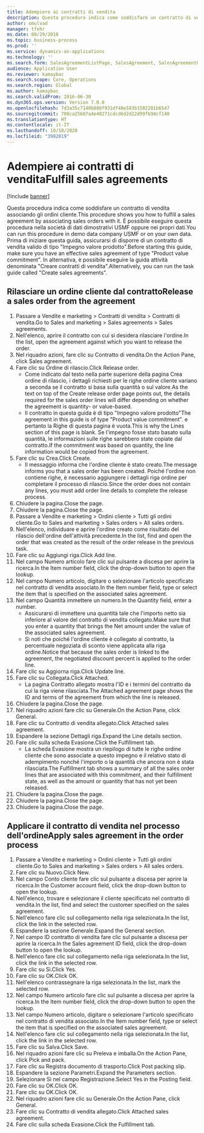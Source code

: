 ```yaml
---
title: Adempiere ai contratti di vendita
description: Questa procedura indica come soddisfare un contratto di vendita associando gli ordini cliente.
author: omulvad
manager: tfehr
ms.date: 08/29/2018
ms.topic: business-process
ms.prod: ''
ms.service: dynamics-ax-applications
ms.technology: ''
ms.search.form: SalesAgreementListPage, SalesAgreement, SalesAgreementGenerateReleaseOrder, SalesTableListPage, SalesTable, AgreementLine, SalesCreateOrder,  SalesEditLines, SalesAgreementHistory
audience: Application User
ms.reviewer: kamaybac
ms.search.scope: Core, Operations
ms.search.region: Global
ms.author: kamaybac
ms.search.validFrom: 2016-06-30
ms.dyn365.ops.version: Version 7.0.0
ms.openlocfilehash: 7d3a35c7140b886f931df48e583b1582201b6547
ms.sourcegitcommit: 708ca25687a4e48271cdcd6d2d22d99fb94cf140
ms.translationtype: HT
ms.contentlocale: it-IT
ms.lasthandoff: 10/10/2020
ms.locfileid: "3982019"
---
```

# <a name="fulfill-sales-agreements"></a><span data-ttu-id="d8f7f-103">Adempiere ai contratti di vendita</span><span class="sxs-lookup"><span data-stu-id="d8f7f-103">Fulfill sales agreements</span></span>

[!include [banner](../../includes/banner.md)]

<span data-ttu-id="d8f7f-104">Questa procedura indica come soddisfare un contratto di vendita associando gli ordini cliente.</span><span class="sxs-lookup"><span data-stu-id="d8f7f-104">This procedure shows you how to fulfill a sales agreement by associating sales orders with it.</span></span> <span data-ttu-id="d8f7f-105">È possibile eseguire questa procedura nella società di dati dimostrativi USMF oppure nei propri dati.</span><span class="sxs-lookup"><span data-stu-id="d8f7f-105">You can run this procedure in demo data company USMF or on your own data.</span></span> <span data-ttu-id="d8f7f-106">Prima di iniziare questa guida, assicurarsi di disporre di un contratto di vendita valido di tipo "Impegno valore prodotto".</span><span class="sxs-lookup"><span data-stu-id="d8f7f-106">Before starting this guide, make sure you have an effective sales agreement of type "Product value commitment".</span></span> <span data-ttu-id="d8f7f-107">In alternativa, è possibile eseguire la guida attività denominata "Creare contratti di vendita".</span><span class="sxs-lookup"><span data-stu-id="d8f7f-107">Alternatively, you can run the task guide called "Create sales agreements".</span></span>  




## <a name="release-a-sales-order-from-the-agreement"></a><span data-ttu-id="d8f7f-108">Rilasciare un ordine cliente dal contratto</span><span class="sxs-lookup"><span data-stu-id="d8f7f-108">Release a sales order from the agreement</span></span>
1. <span data-ttu-id="d8f7f-109">Passare a Vendite e marketing > Contratti di vendita > Contratti di vendita.</span><span class="sxs-lookup"><span data-stu-id="d8f7f-109">Go to Sales and marketing > Sales agreements > Sales agreements.</span></span>
2. <span data-ttu-id="d8f7f-110">Nell'elenco, aprire il contratto con cui si desidera rilasciare l'ordine.</span><span class="sxs-lookup"><span data-stu-id="d8f7f-110">In the list, open the agreement against which you want to release the order.</span></span>
3. <span data-ttu-id="d8f7f-111">Nel riquadro azioni, fare clic su Contratto di vendita.</span><span class="sxs-lookup"><span data-stu-id="d8f7f-111">On the Action Pane, click Sales agreement.</span></span>
4. <span data-ttu-id="d8f7f-112">Fare clic su Ordine di rilascio.</span><span class="sxs-lookup"><span data-stu-id="d8f7f-112">Click Release order.</span></span>
    * <span data-ttu-id="d8f7f-113">Come indicato dal testo nella parte superiore della pagina Crea ordine di rilascio, i dettagli richiesti per le righe ordine cliente variano a seconda se il contratto si basa sulla quantità o sul valore.</span><span class="sxs-lookup"><span data-stu-id="d8f7f-113">As the text on top of the  Create release order page points out, the details required for the sales order lines will differ depending on whether the agreement is quantity- or value-based.</span></span>  
    * <span data-ttu-id="d8f7f-114">Il contratto in questa guida è di tipo "Impegno valore prodotto"</span><span class="sxs-lookup"><span data-stu-id="d8f7f-114">The agreement in this guide is of type "Product value commitment".</span></span> <span data-ttu-id="d8f7f-115">e pertanto la Righe di questa pagina è vuota.</span><span class="sxs-lookup"><span data-stu-id="d8f7f-115">This is why the Lines section of this page is blank.</span></span> <span data-ttu-id="d8f7f-116">Se l'impegno fosse stato basato sulla quantità, le informazioni sulle righe sarebbero state copiate dal contratto.</span><span class="sxs-lookup"><span data-stu-id="d8f7f-116">If the commitment was based on quantity, the line information would be copied from the agreement.</span></span>  
5. <span data-ttu-id="d8f7f-117">Fare clic su Crea.</span><span class="sxs-lookup"><span data-stu-id="d8f7f-117">Click Create.</span></span>
    * <span data-ttu-id="d8f7f-118">Il messaggio informa che l'ordine cliente è stato creato.</span><span class="sxs-lookup"><span data-stu-id="d8f7f-118">The message informs you that a sales order has been created.</span></span> <span data-ttu-id="d8f7f-119">Poiché l'ordine non contiene righe, è necessario aggiungere i dettagli riga ordine per completare il processo di rilascio.</span><span class="sxs-lookup"><span data-stu-id="d8f7f-119">Since the order does not contain any lines, you must add order line details to complete the release process.</span></span>   
6. <span data-ttu-id="d8f7f-120">Chiudere la pagina.</span><span class="sxs-lookup"><span data-stu-id="d8f7f-120">Close the page.</span></span>
7. <span data-ttu-id="d8f7f-121">Chiudere la pagina.</span><span class="sxs-lookup"><span data-stu-id="d8f7f-121">Close the page.</span></span>
8. <span data-ttu-id="d8f7f-122">Passare a Vendite e marketing > Ordini cliente > Tutti gli ordini cliente.</span><span class="sxs-lookup"><span data-stu-id="d8f7f-122">Go to Sales and marketing > Sales orders > All sales orders.</span></span>
9. <span data-ttu-id="d8f7f-123">Nell'elenco, individuare e aprire l'ordine creato come risultato del rilascio dell'ordine dell'attività precedente.</span><span class="sxs-lookup"><span data-stu-id="d8f7f-123">In the list, find and open the order that was created as the result of the order release in the previous task.</span></span>
10. <span data-ttu-id="d8f7f-124">Fare clic su Aggiungi riga.</span><span class="sxs-lookup"><span data-stu-id="d8f7f-124">Click Add line.</span></span>
11. <span data-ttu-id="d8f7f-125">Nel campo Numero articolo fare clic sul pulsante a discesa per aprire la ricerca.</span><span class="sxs-lookup"><span data-stu-id="d8f7f-125">In the Item number field, click the drop-down button to open the lookup.</span></span>
12. <span data-ttu-id="d8f7f-126">Nel campo Numero articolo, digitare o selezionare l'articolo specificato nel contratto di vendita associato.</span><span class="sxs-lookup"><span data-stu-id="d8f7f-126">In the Item number field, type or select the item that is specified on the associated sales agreement.</span></span>
13. <span data-ttu-id="d8f7f-127">Nel campo Quantità immettere un numero.</span><span class="sxs-lookup"><span data-stu-id="d8f7f-127">In the Quantity field, enter a number.</span></span>
    * <span data-ttu-id="d8f7f-128">Assicurarsi di immettere una quantità tale che l'importo netto sia inferiore al valore del contratto di vendita collegato.</span><span class="sxs-lookup"><span data-stu-id="d8f7f-128">Make sure that you enter a quantity that brings the Net amount under the value of the associated sales agreement.</span></span>  
    * <span data-ttu-id="d8f7f-129">Si noti che poiché l'ordine cliente è collegato al contratto, la percentuale negoziata di sconto viene applicata alla riga ordine.</span><span class="sxs-lookup"><span data-stu-id="d8f7f-129">Notice that because the sales order is linked to the agreement, the negotiated discount percent is applied to the order line.</span></span>  
14. <span data-ttu-id="d8f7f-130">Fare clic su Aggiorna riga.</span><span class="sxs-lookup"><span data-stu-id="d8f7f-130">Click Update line.</span></span>
15. <span data-ttu-id="d8f7f-131">Fare clic su Collegata.</span><span class="sxs-lookup"><span data-stu-id="d8f7f-131">Click Attached.</span></span>
    * <span data-ttu-id="d8f7f-132">La pagina Contratto allegato mostra l'ID e i termini del contratto da cui la riga viene rilasciata.</span><span class="sxs-lookup"><span data-stu-id="d8f7f-132">The Attached agreement page shows the ID and terms of the agreement from which the line is released.</span></span>  
16. <span data-ttu-id="d8f7f-133">Chiudere la pagina.</span><span class="sxs-lookup"><span data-stu-id="d8f7f-133">Close the page.</span></span>
17. <span data-ttu-id="d8f7f-134">Nel riquadro azioni fare clic su Generale.</span><span class="sxs-lookup"><span data-stu-id="d8f7f-134">On the Action Pane, click General.</span></span>
18. <span data-ttu-id="d8f7f-135">Fare clic su Contratto di vendita allegato.</span><span class="sxs-lookup"><span data-stu-id="d8f7f-135">Click Attached sales agreement.</span></span>
19. <span data-ttu-id="d8f7f-136">Espandere la sezione Dettagli riga.</span><span class="sxs-lookup"><span data-stu-id="d8f7f-136">Expand the Line details section.</span></span>
20. <span data-ttu-id="d8f7f-137">Fare clic sulla scheda Evasione.</span><span class="sxs-lookup"><span data-stu-id="d8f7f-137">Click the Fulfillment tab.</span></span>
    * <span data-ttu-id="d8f7f-138">La scheda Evasione mostra un riepilogo di tutte le righe ordine cliente che sono associate a questo impegno e il relativo stato di adempimento nonché l'importo o la quantità che ancora non è stata rilasciata.</span><span class="sxs-lookup"><span data-stu-id="d8f7f-138">The Fulfillment tab shows a summary of all the sales order lines that are associated with this commitment, and their fulfillment state, as well as the amount or quantity that has not yet been released.</span></span>   
21. <span data-ttu-id="d8f7f-139">Chiudere la pagina.</span><span class="sxs-lookup"><span data-stu-id="d8f7f-139">Close the page.</span></span>
22. <span data-ttu-id="d8f7f-140">Chiudere la pagina.</span><span class="sxs-lookup"><span data-stu-id="d8f7f-140">Close the page.</span></span>
23. <span data-ttu-id="d8f7f-141">Chiudere la pagina.</span><span class="sxs-lookup"><span data-stu-id="d8f7f-141">Close the page.</span></span>

## <a name="apply-sales-agreement-in-the-order-process"></a><span data-ttu-id="d8f7f-142">Applicare il contratto di vendita nel processo dell'ordine</span><span class="sxs-lookup"><span data-stu-id="d8f7f-142">Apply sales agreement in the order process</span></span>
1. <span data-ttu-id="d8f7f-143">Passare a Vendite e marketing > Ordini cliente > Tutti gli ordini cliente.</span><span class="sxs-lookup"><span data-stu-id="d8f7f-143">Go to Sales and marketing > Sales orders > All sales orders.</span></span>
2. <span data-ttu-id="d8f7f-144">Fare clic su Nuovo.</span><span class="sxs-lookup"><span data-stu-id="d8f7f-144">Click New.</span></span>
3. <span data-ttu-id="d8f7f-145">Nel campo Conto cliente fare clic sul pulsante a discesa per aprire la ricerca.</span><span class="sxs-lookup"><span data-stu-id="d8f7f-145">In the Customer account field, click the drop-down button to open the lookup.</span></span>
4. <span data-ttu-id="d8f7f-146">Nell'elenco, trovare e selezionare il cliente specificato nel contratto di vendita.</span><span class="sxs-lookup"><span data-stu-id="d8f7f-146">In the list, find and select the customer specified on the sales agreement.</span></span>
5. <span data-ttu-id="d8f7f-147">Nell'elenco fare clic sul collegamento nella riga selezionata.</span><span class="sxs-lookup"><span data-stu-id="d8f7f-147">In the list, click the link in the selected row.</span></span>
6. <span data-ttu-id="d8f7f-148">Espandere la sezione Generale.</span><span class="sxs-lookup"><span data-stu-id="d8f7f-148">Expand the General section.</span></span>
7. <span data-ttu-id="d8f7f-149">Nel campo ID contratto di vendita fare clic sul pulsante a discesa per aprire la ricerca.</span><span class="sxs-lookup"><span data-stu-id="d8f7f-149">In the Sales agreement ID field, click the drop-down button to open the lookup.</span></span>
8. <span data-ttu-id="d8f7f-150">Nell'elenco fare clic sul collegamento nella riga selezionata.</span><span class="sxs-lookup"><span data-stu-id="d8f7f-150">In the list, click the link in the selected row.</span></span>
9. <span data-ttu-id="d8f7f-151">Fare clic su Sì.</span><span class="sxs-lookup"><span data-stu-id="d8f7f-151">Click Yes.</span></span>
10. <span data-ttu-id="d8f7f-152">Fare clic su OK.</span><span class="sxs-lookup"><span data-stu-id="d8f7f-152">Click OK.</span></span>
11. <span data-ttu-id="d8f7f-153">Nell'elenco contrassegnare la riga selezionata.</span><span class="sxs-lookup"><span data-stu-id="d8f7f-153">In the list, mark the selected row.</span></span>
12. <span data-ttu-id="d8f7f-154">Nel campo Numero articolo fare clic sul pulsante a discesa per aprire la ricerca.</span><span class="sxs-lookup"><span data-stu-id="d8f7f-154">In the Item number field, click the drop-down button to open the lookup.</span></span>
13. <span data-ttu-id="d8f7f-155">Nel campo Numero articolo, digitare o selezionare l'articolo specificato nel contratto di vendita associato.</span><span class="sxs-lookup"><span data-stu-id="d8f7f-155">In the Item number field, type or select the item that is specified on the associated sales agreement.</span></span>
14. <span data-ttu-id="d8f7f-156">Nell'elenco fare clic sul collegamento nella riga selezionata.</span><span class="sxs-lookup"><span data-stu-id="d8f7f-156">In the list, click the link in the selected row.</span></span>
15. <span data-ttu-id="d8f7f-157">Fare clic su Salva.</span><span class="sxs-lookup"><span data-stu-id="d8f7f-157">Click Save.</span></span>
16. <span data-ttu-id="d8f7f-158">Nel riquadro azioni fare clic su Preleva e imballa.</span><span class="sxs-lookup"><span data-stu-id="d8f7f-158">On the Action Pane, click Pick and pack.</span></span>
17. <span data-ttu-id="d8f7f-159">Fare clic su Registra documento di trasporto.</span><span class="sxs-lookup"><span data-stu-id="d8f7f-159">Click Post packing slip.</span></span>
18. <span data-ttu-id="d8f7f-160">Espandere la sezione Parametri.</span><span class="sxs-lookup"><span data-stu-id="d8f7f-160">Expand the Parameters section.</span></span>
19. <span data-ttu-id="d8f7f-161">Selezionare Sì nel campo Registrazione.</span><span class="sxs-lookup"><span data-stu-id="d8f7f-161">Select Yes in the Posting field.</span></span>
20. <span data-ttu-id="d8f7f-162">Fare clic su OK.</span><span class="sxs-lookup"><span data-stu-id="d8f7f-162">Click OK.</span></span>
21. <span data-ttu-id="d8f7f-163">Fare clic su OK.</span><span class="sxs-lookup"><span data-stu-id="d8f7f-163">Click OK.</span></span>
22. <span data-ttu-id="d8f7f-164">Nel riquadro azioni fare clic su Generale.</span><span class="sxs-lookup"><span data-stu-id="d8f7f-164">On the Action Pane, click General.</span></span>
23. <span data-ttu-id="d8f7f-165">Fare clic su Contratto di vendita allegato.</span><span class="sxs-lookup"><span data-stu-id="d8f7f-165">Click Attached sales agreement.</span></span>
24. <span data-ttu-id="d8f7f-166">Fare clic sulla scheda Evasione.</span><span class="sxs-lookup"><span data-stu-id="d8f7f-166">Click the Fulfillment tab.</span></span>

